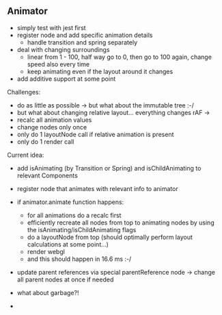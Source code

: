 Animator
---
- simply test with jest first
- register node and add specific animation details
  - handle transition and spring separately
- deal with changing surroundings
  - linear from 1 - 100, half way go to 0, then go to 100 again, change speed also every time
  - keep animating even if the layout around it changes
- add additive support at some point

Challenges:
- do as little as possible -> but what about the immutable tree :-/
- but what about changing relative layout... everything changes
rAF ->
- recalc all animation values
- change nodes only once
- only do 1 layoutNode call if relative animation is present
- only do 1 render call

Current idea:
- add isAnimating (by Transition or Spring) and isChildAnimating to relevant Components
- register node that animates with relevant info to animator
- if animator.animate function happens:
    - for all animations do a recalc first
    - efficiently recreate all nodes from top to animating nodes by using the isAnimating/isChildAnimating flags
    - do a layoutNode from top (should optimally perform layout calculations at some point...)
    - render webgl
    - and this should happen in 16.6 ms :-/
- update parent references via special parentReference node -> change all parent nodes at once if needed

- what about garbage?!
- 
